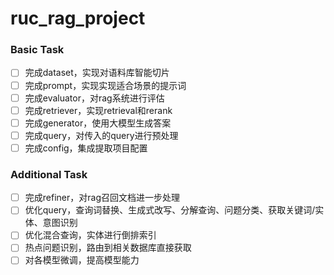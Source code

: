 # ruc_rag_project

### Basic Task

- [ ] 完成dataset，实现对语料库智能切片
- [ ] 完成prompt，实现实现适合场景的提示词
- [ ] 完成evaluator，对rag系统进行评估
- [ ] 完成retriever，实现retrieval和rerank
- [ ] 完成generator，使用大模型生成答案
- [ ] 完成query，对传入的query进行预处理
- [ ] 完成config，集成提取项目配置

### Additional Task

- [ ] 完成refiner，对rag召回文档进一步处理
- [ ] 优化query，查询词替换、生成式改写、分解查询、问题分类、获取关键词/实体、意图识别
- [ ] 优化混合查询，实体进行倒排索引
- [ ] 热点问题识别，路由到相关数据库直接获取
- [ ] 对各模型微调，提高模型能力